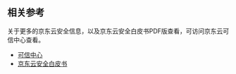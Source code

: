 ## 相关参考
关于更多的京东云安全信息，以及京东云安全白皮书PDF版查看，可访问京东云可信中心查看。

- [可信中心](https://www.jdcloud.com/cn/service/trustedCenter)
- [京东云安全白皮书](https://img1.jcloudcs.com/portal/pdf/JDCloud-Security-WhitePaper-201809.pdf)
